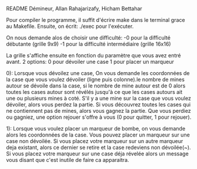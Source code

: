README Démineur, Allan Rahajarizafy, Hicham Bettahar


Pour compiler le programme, il suffit d'écrire make dans le terminal grace au Makefile.
Ensuite, on écrit: ./exec pour l'exécuter.

On nous demande alos de choisir une difficulté: -0 pour la difficulté débutante (grille 9x9)
                                                -1 pour la difficulté intermédiaire (grille 16x16)
                                                
La grille s'affiche ensuite en fonction du paramètre que vous avez entré avant.
2 options: 0 pour dévoiler une case 
           1 pour placer un marqueur
           
0):
Lorsque vous dévoilez une case, On vous demande les coordonnées de la case que vous voulez dévoiler (ligne puis colonne).le nombre de mines autour se dévoile dans la case, si le nombre de mine autour est de 0 alors toutes les cases autour sont révélés jusqu'à ce que les cases autours ait une ou plusieurs mines à coté.
S'il y a une mine sur la case que vous voulez dévoiler, alors vous perdez la partie.
Si vous découvrez toutes les cases qui ne contiennent pas de mines, alors vous gagnez la partie.
Que vous perdiez ou gagniez, une option rejouer s'offre à vous (0 pour quitter, 1 pour rejouer).


1): 
Lorsque vous voulez placer un marqueur de bombe, on vous demande alors les coordonnées de la case.
   Vous pouvez placer un marqueur sur une case non dévoilée.
   Si vous placez votre marqueur sur un autre marqueur deja existant, alors ce dernier se retire et la case redeviens non dévoilée(~).
   Si vous placez votre marqueur sur une case déja révelée alors un message vous disant que c'est inutile de faire ca apparaitra.
